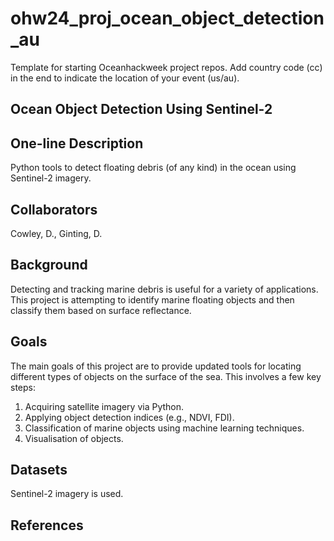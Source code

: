 # ohw24_proj_ocean_object_detection_au
Template for starting Oceanhackweek project repos. Add country code (cc) in the end to indicate the location of your event (us/au).

## Ocean Object Detection Using Sentinel-2

## One-line Description
Python tools to detect floating debris (of any kind) in the ocean using Sentinel-2 imagery.

## Collaborators
Cowley, D., Ginting, D.

## Background
Detecting and tracking marine debris is useful for a variety of applications. This project is attempting to identify marine floating objects and then classify them based on surface reflectance.

## Goals
The main goals of this project are to provide updated tools for locating different types of objects on the surface of the sea. This involves a few key steps:
1. Acquiring satellite imagery via Python.
2. Applying object detection indices (e.g., NDVI, FDI).
3. Classification of marine objects using machine learning techniques.
4. Visualisation of objects.

## Datasets
Sentinel-2 imagery is used.

## References
